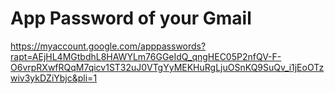  # App Password of your Gmail
 https://myaccount.google.com/apppasswords?rapt=AEjHL4MGtbdhL8HAWYLm76GGeIdQ_qngHEC05P2nfQV-F-O6vrpRXwfRQqM7qicv1ST32uJ0VTgYyMEKHuRgLjuOSnKQ9SuQv_i1jEoOTzwiv3ykDZiYbjc&pli=1